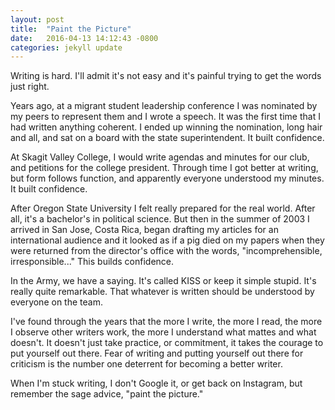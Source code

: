 ```yaml
---
layout: post
title:  "Paint the Picture"
date:   2016-04-13 14:12:43 -0800
categories: jekyll update
---
```


Writing is hard. I'll admit it's not easy and it's painful trying to get the words just right.

Years ago, at a migrant student leadership conference I was nominated by my peers to represent them and I wrote a speech. It was the first time that I had written anything coherent. I ended up winning the nomination, long hair and all, and sat on a board with the state superintendent. It built confidence.

At Skagit Valley College, I would write agendas and minutes for our club, and petitions for the college president. Through time I got better at writing, but form follows function, and apparently everyone understood my minutes. It built confidence.

After Oregon State University I felt really prepared for the real world. After all, it's a bachelor's in political science. But then in the summer of 2003 I arrived in San Jose, Costa Rica, began drafting my articles for an international audience and it looked as if a pig died on my papers when they were returned from the director's office with the words, "incomprehensible, irresponsible..." This builds confidence.

In the Army, we have a saying. It's called KISS or keep it simple stupid. It's really quite remarkable. That whatever is written should be understood by everyone on the team.

I've found through the years that the more I write, the more I read, the more I observe other writers work, the more I understand what mattes and what doesn't. It doesn't just take practice, or commitment, it takes the courage to put yourself out there. Fear of writing and putting yourself out there for criticism is the number one deterrent for becoming a better writer.

When I'm stuck writing, I don't Google it, or get back on Instagram, but remember the sage advice, "paint the picture."
